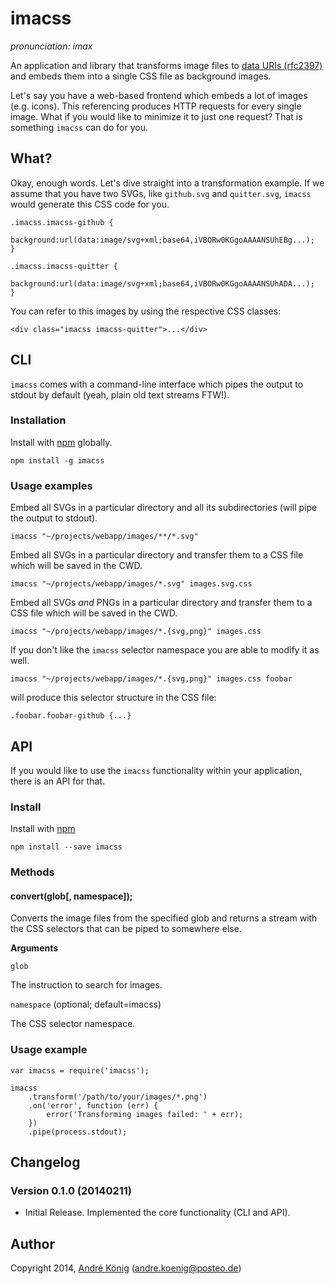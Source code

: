 # imacss

_pronunciation: imax_

An application and library that transforms image files to [data URIs (rfc2397)](https://www.ietf.org/rfc/rfc2397.txt) and embeds them into a single CSS file as background images.

Let's say you have a web-based frontend which embeds a lot of images (e.g. icons). This referencing produces HTTP requests for every single image. What if you would like to minimize it to just one request? That is something `imacss` can do for you.

## What?

Okay, enough words. Let's dive straight into a transformation example. If we assume that you have two SVGs, like `github.svg` and `quitter.svg`, `imacss` would generate this CSS code for you.

    .imacss.imacss-github {
        background:url(data:image/svg+xml;base64,iVBORw0KGgoAAAANSUhEBg...);
    }

    .imacss.imacss-quitter {
        background:url(data:image/svg+xml;base64,iVBORw0KGgoAAAANSUhADA...);
    }

You can refer to this images by using the respective CSS classes:

    <div class="imacss imacss-quitter">...</div>

## CLI

`imacss` comes with a command-line interface which pipes the output to stdout by default (yeah, plain old text streams FTW!).

### Installation

Install with [npm](https://npmjs.org/package/imacss) globally.

    npm install -g imacss

### Usage examples

Embed all SVGs in a particular directory and all its subdirectories (will pipe the output to stdout).

    imacss "~/projects/webapp/images/**/*.svg"

Embed all SVGs in a particular directory and transfer them to a CSS file which will be saved in the CWD.

    imacss "~/projects/webapp/images/*.svg" images.svg.css

Embed all SVGs _and_ PNGs in a particular directory and transfer them to a CSS file which will be saved in the CWD.

    imacss "~/projects/webapp/images/*.{svg,png}" images.css

If you don't like the `imacss` selector namespace you are able to modify it as well.

    imacss "~/projects/webapp/images/*.{svg,png}" images.css foobar

will produce this selector structure in the CSS file:

    .foobar.foobar-github {...}

## API

If you would like to use the `imacss` functionality within your application, there is an API for that.

### Install

Install with [npm](https://npmjs.org/package/imacss)

    npm install --save imacss

### Methods

#### convert(glob[, namespace]);

Converts the image files from the specified glob and returns a stream with the CSS selectors that can be piped to somewhere else.

**Arguments**

`glob`

The instruction to search for images.

`namespace` (optional; default=imacss)

The CSS selector namespace.

### Usage example

    var imacss = require('imacss');

    imacss
        .transform('/path/to/your/images/*.png')
        .on('error', function (err) {
            error('Transforming images failed: ' + err);
        })
        .pipe(process.stdout);


## Changelog

### Version 0.1.0 (20140211)

- Initial Release. Implemented the core functionality (CLI and API).

## Author

Copyright 2014, [André König](http://iam.andrekoenig.info) (andre.koenig@posteo.de)
